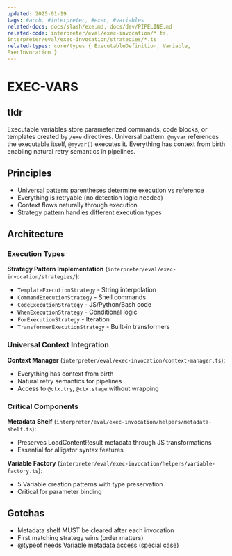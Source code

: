 ```yaml
---
updated: 2025-01-19
tags: #arch, #interpreter, #exec, #variables
related-docs: docs/slash/exe.md, docs/dev/PIPELINE.md
related-code: interpreter/eval/exec-invocation/*.ts, 
interpreter/eval/exec-invocation/strategies/*.ts
related-types: core/types { ExecutableDefinition, Variable,
ExecInvocation }
---
```


# EXEC-VARS

## tldr

Executable variables store parameterized commands, code blocks, or templates created by `/exe` directives. Universal pattern: `@myvar` references the executable itself, `@myvar()` executes it. Everything has context from birth enabling natural retry semantics in pipelines.

## Principles

- Universal pattern: parentheses determine execution vs reference
- Everything is retryable (no detection logic needed)
- Context flows naturally through execution
- Strategy pattern handles different execution types

## Architecture

### Execution Types

**Strategy Pattern Implementation**
(`interpreter/eval/exec-invocation/strategies/`):
- `TemplateExecutionStrategy` - String interpolation
- `CommandExecutionStrategy` - Shell commands
- `CodeExecutionStrategy` - JS/Python/Bash code
- `WhenExecutionStrategy` - Conditional logic
- `ForExecutionStrategy` - Iteration
- `TransformerExecutionStrategy` - Built-in transformers

### Universal Context Integration

**Context Manager**
(`interpreter/eval/exec-invocation/context-manager.ts`):
- Everything has context from birth
- Natural retry semantics for pipelines
- Access to `@ctx.try`, `@ctx.stage` without wrapping

### Critical Components

**Metadata Shelf**
(`interpreter/eval/exec-invocation/helpers/metadata-shelf.ts`):
- Preserves LoadContentResult metadata through JS transformations
- Essential for alligator syntax features

**Variable Factory**
(`interpreter/eval/exec-invocation/helpers/variable-factory.ts`):
- 5 Variable creation patterns with type preservation
- Critical for parameter binding

## Gotchas

- Metadata shelf MUST be cleared after each invocation
- First matching strategy wins (order matters)
- @typeof needs Variable metadata access (special case)